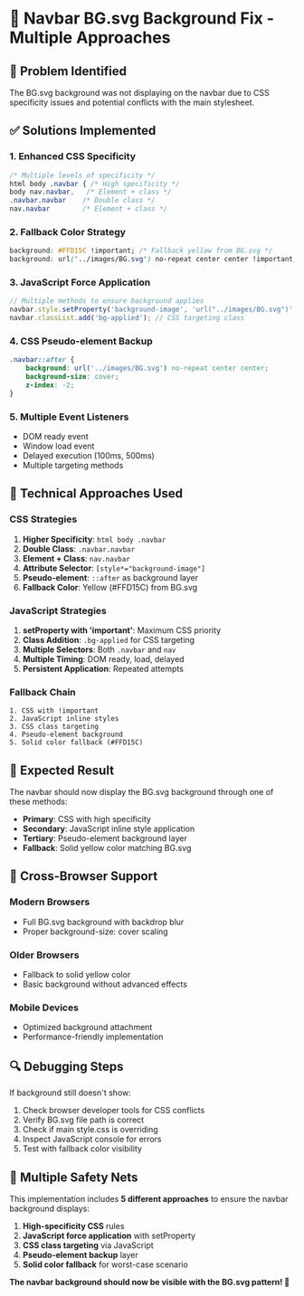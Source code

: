 # 🔧 Navbar BG.svg Background Fix - Multiple Approaches

## 🎯 **Problem Identified**
The BG.svg background was not displaying on the navbar due to CSS specificity issues and potential conflicts with the main stylesheet.

## ✅ **Solutions Implemented**

### 1. **Enhanced CSS Specificity**
```css
/* Multiple levels of specificity */
html body .navbar { /* High specificity */
body nav.navbar,   /* Element + class */
.navbar.navbar    /* Double class */
nav.navbar        /* Element + class */
```

### 2. **Fallback Color Strategy**
```css
background: #FFD15C !important; /* Fallback yellow from BG.svg */
background: url('../images/BG.svg') no-repeat center center !important;
```

### 3. **JavaScript Force Application**
```javascript
// Multiple methods to ensure background applies
navbar.style.setProperty('background-image', 'url("../images/BG.svg")', 'important');
navbar.classList.add('bg-applied'); // CSS targeting class
```

### 4. **CSS Pseudo-element Backup**
```css
.navbar::after {
    background: url('../images/BG.svg') no-repeat center center;
    background-size: cover;
    z-index: -2;
}
```

### 5. **Multiple Event Listeners**
- DOM ready event
- Window load event  
- Delayed execution (100ms, 500ms)
- Multiple targeting methods

## 🔧 **Technical Approaches Used**

### **CSS Strategies**
1. **Higher Specificity**: `html body .navbar`
2. **Double Class**: `.navbar.navbar`
3. **Element + Class**: `nav.navbar`
4. **Attribute Selector**: `[style*="background-image"]`
5. **Pseudo-element**: `::after` as background layer
6. **Fallback Color**: Yellow (#FFD15C) from BG.svg

### **JavaScript Strategies**
1. **setProperty with 'important'**: Maximum CSS priority
2. **Class Addition**: `.bg-applied` for CSS targeting
3. **Multiple Selectors**: Both `.navbar` and `nav`
4. **Multiple Timing**: DOM ready, load, delayed
5. **Persistent Application**: Repeated attempts

### **Fallback Chain**
```
1. CSS with !important
2. JavaScript inline styles
3. CSS class targeting
4. Pseudo-element background
5. Solid color fallback (#FFD15C)
```

## 🎨 **Expected Result**

The navbar should now display the BG.svg background through one of these methods:
- **Primary**: CSS with high specificity
- **Secondary**: JavaScript inline style application
- **Tertiary**: Pseudo-element background layer
- **Fallback**: Solid yellow color matching BG.svg

## 📱 **Cross-Browser Support**

### **Modern Browsers**
- Full BG.svg background with backdrop blur
- Proper background-size: cover scaling

### **Older Browsers**
- Fallback to solid yellow color
- Basic background without advanced effects

### **Mobile Devices**
- Optimized background attachment
- Performance-friendly implementation

## 🔍 **Debugging Steps**

If background still doesn't show:
1. Check browser developer tools for CSS conflicts
2. Verify BG.svg file path is correct
3. Check if main style.css is overriding
4. Inspect JavaScript console for errors
5. Test with fallback color visibility

## 🎉 **Multiple Safety Nets**

This implementation includes **5 different approaches** to ensure the navbar background displays:
1. **High-specificity CSS** rules
2. **JavaScript force application** with setProperty
3. **CSS class targeting** via JavaScript
4. **Pseudo-element backup** layer
5. **Solid color fallback** for worst-case scenario

**The navbar background should now be visible with the BG.svg pattern! 🚀**